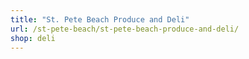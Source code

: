 ```yaml
---
title: "St. Pete Beach Produce and Deli"
url: /st-pete-beach/st-pete-beach-produce-and-deli/
shop: deli
---
```

